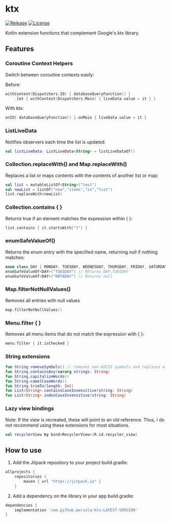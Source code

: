 ktx
=====================
[![Release][jitpack-svg]][jitpack-link]
[![License][license-svg]][license-link]

Kotlin extension functions that complement Google's ktx library.

## Features

### Coroutine Context Helpers
Switch between coroutine contexts easily:

Before:
```kotlin
withContext(Dispatchers.IO) { databaseQueryFunction() }
	.let { withContext(Dispatchers.Main) { liveData.value = it } }
```

With ktx:
```kotlin
onIO{ databaseQueryFunction() }.onMain { liveData.value = it }
```

### ListLiveData 
Notifies observers each time the list is updated:
```kotlin
val listLiveData: ListLiveData<String> = listLiveDataOf()
```

### Collection.replaceWith() and Map.replaceWith()
Replaces a list or maps contents with the contents of another list or map:
```kotlin
val list = mutableListOf<String>("test")
val newList = listOf("new","items","in","list")
list.replaceWith(newList)
```

### Collection.contains { }
Returns true if an element matches the expression within { }:
```kotlin
list.contains { it.startsWith("t") }
```

### enumSafeValueOf()
Returns the enum entry with the specified name, returning null if nothing matches:
```kotlin
enum class DAY { MONDAY, TUESDAY, WEDNESDAY, THURSDAY, FRIDAY, SATURDAY, SUNDAY }
enumSafeValueOf<DAY>("TUESDAY") // REturns DAY.TUESDAY
enumSafeValueOf<DAY>("NOTADAY") // Returns null
```

### Map.filterNotNullValues()
Removes all entries with null values
```kotlin
map.filterNotNullValues()
```

### Menu.filter { }
Removes all menu items that do not match the expression with { }:
```kotlin
menu.filter { it.isChecked }
```

### String extensions
```kotlin
fun String.removeSymbols() // removes non-ASCII symbols and replaces with � (or user specified symbol)
fun String.containsAny(vararg strings: String)
fun String.capitalizeWords()
fun String.camelCaseWords()
fun String.trimTo(length: Int)
fun List<String>.containsCaseInsensitive(string: String)
fun List<String>.indexCaseInsensitive(string: String)
```

### Lazy view bindings
Note: If the view is recreated, these will point to an old reference. Thus, I do not recommend using these extensions for most situations.
```kotlin
val recyclerView by bind<RecyclerView>(R.id.recycler_view)
```


## How to use

1) Add the Jitpack repository to your project build.gradle:
```groovy
allprojects {
    repositories {
        maven { url "https://jitpack.io" }
    }
```
2) Add a dependency on the library in your app build.gradle:
```groovy
dependencies {
    implementation 'com.github.percula:ktx:LATEST-VERSION'
}
```

[jitpack-svg]: https://jitpack.io/v/percula/ktx.svg
[jitpack-link]: https://jitpack.io/#percula/ktx
[license-svg]: https://img.shields.io/:license-mit-blue.svg?style=flat
[license-link]: https://github.com/percula/ktx/blob/master/LICENSE
